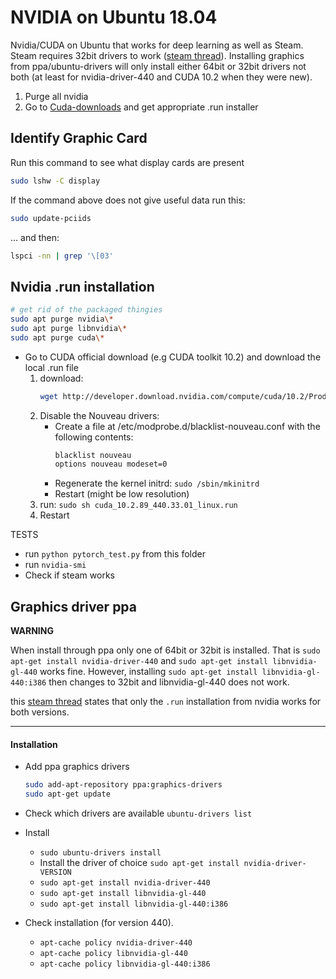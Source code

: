 # NVIDIA on Ubuntu 18.04

Nvidia/CUDA on Ubuntu that works for deep learning as well as Steam. Steam requires 32bit drivers to
work ([steam thread](https://github.com/ValveSoftware/steam-for-linux/issues/5778)). Installing graphics from ppa/ubuntu-drivers will only install either 64bit or 32bit drivers
not both (at least for nvidia-driver-440 and CUDA 10.2 when they were new).

1. Purge all nvidia
2. Go to [Cuda-downloads](https://developer.nvidia.com/cuda-downloads) and get appropriate .run
   installer

## Identify Graphic Card

Run this command to see what display cards are present
```bash
sudo lshw -C display
```

If the command above does not give useful data run this:
```bash
sudo update-pciids
```

... and then:
```bash
lspci -nn | grep '\[03'
```

## Nvidia .run installation

```bash
# get rid of the packaged thingies
sudo apt purge nvidia\*
sudo apt purge libnvidia\*
sudo apt purge cuda\*
```

* Go to CUDA official download (e.g CUDA toolkit 10.2) and download the local .run file
    1. download:
        ```bash
        wget http://developer.download.nvidia.com/compute/cuda/10.2/Prod/local_installers/cuda_10.2.89_440.33.01_linux.run
        ```
    2. Disable the Nouveau drivers:
        - Create a file at /etc/modprobe.d/blacklist-nouveau.conf with the following contents:
            ```bash
            blacklist nouveau
            options nouveau modeset=0
            ```
        - Regenerate the kernel initrd: `sudo /sbin/mkinitrd`
        - Restart (might be low resolution)
    3. run: `sudo sh cuda_10.2.89_440.33.01_linux.run`
    4. Restart

TESTS
* run `python pytorch_test.py` from this folder
* run `nvidia-smi`
* Check if steam works

## Graphics driver ppa


**WARNING**

When install through ppa only one of 64bit or 32bit is installed. That is `sudo apt-get install nvidia-driver-440` and `sudo apt-get install libnvidia-gl-440` works fine. However, installing `sudo apt-get install libnvidia-gl-440:i386` then changes to 32bit and libnvidia-gl-440 does not work.

this [steam thread](https://github.com/ValveSoftware/steam-for-linux/issues/5778) states that only
the `.run` installation from nvidia works for both versions.

---------------------

#### Installation
* Add ppa graphics drivers
    ```bash
    sudo add-apt-repository ppa:graphics-drivers
    sudo apt-get update
    ```
* Check which drivers are available `ubuntu-drivers list`
* Install
  * `sudo ubuntu-drivers install`
  * Install the driver of choice `sudo apt-get install nvidia-driver-VERSION`
  * `sudo apt-get install nvidia-driver-440`
  * `sudo apt-get install libnvidia-gl-440`
  * `sudo apt-get install libnvidia-gl-440:i386`

* Check installation (for version 440). 
    - `apt-cache policy nvidia-driver-440`
    - `apt-cache policy libnvidia-gl-440`
    - `apt-cache policy libnvidia-gl-440:i386`


